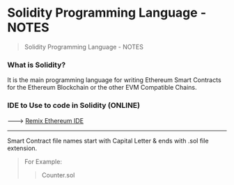 # Solidity Programming Language - NOTES
> Solidity Programming Language - NOTES

### What is Solidity?
It is the main programming language for writing Ethereum Smart Contracts for the Ethereum Blockchain or the other EVM Compatible Chains.

### IDE to Use to code in Solidity (ONLINE)
---> [Remix Ethereum IDE](https://remix.ethereum.org/)

---

Smart Contract file names start with Capital Letter & ends with .sol file extension.
> For Example:
>> Counter.sol
